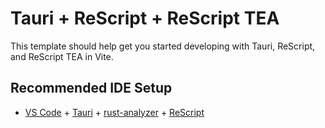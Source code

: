 # Tauri + ReScript + ReScript TEA

This template should help get you started developing with Tauri, ReScript, and ReScript TEA in Vite.

## Recommended IDE Setup

- [VS Code](https://code.visualstudio.com/) + [Tauri](https://marketplace.visualstudio.com/items?itemName=tauri-apps.tauri-vscode) + [rust-analyzer](https://marketplace.visualstudio.com/items?itemName=rust-lang.rust-analyzer) + [ReScript](https://marketplace.visualstudio.com/items?itemName=chenglou92.rescript-vscode)
